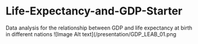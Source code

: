 # Life-Expectancy-and-GDP-Starter
Data analysis for the relationship between GDP and life expectancy at birth in different nations
![Image Alt text](/presentation/GDP_LEAB_01.png
